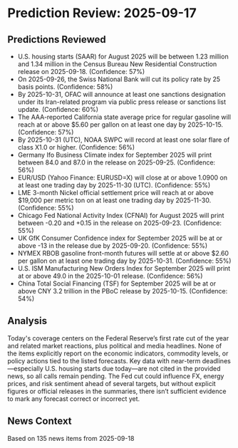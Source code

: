 # Prediction Review: 2025-09-17

## Predictions Reviewed

- U.S. housing starts (SAAR) for August 2025 will be between 1.23 million and 1.34 million in the Census Bureau New Residential Construction release on 2025-09-18. (Confidence: 57%)
- On 2025-09-26, the Swiss National Bank will cut its policy rate by 25 basis points. (Confidence: 58%)
- By 2025-10-31, OFAC will announce at least one sanctions designation under its Iran-related program via public press release or sanctions list update. (Confidence: 60%)
- The AAA-reported California state average price for regular gasoline will reach at or above $5.60 per gallon on at least one day by 2025-10-15. (Confidence: 57%)
- By 2025-10-31 (UTC), NOAA SWPC will record at least one solar flare of class X1.0 or higher. (Confidence: 56%)
- Germany Ifo Business Climate index for September 2025 will print between 84.0 and 87.0 in the release on 2025-09-25. (Confidence: 56%)
- EUR/USD (Yahoo Finance: EURUSD=X) will close at or above 1.0900 on at least one trading day by 2025-11-30 (UTC). (Confidence: 55%)
- LME 3-month Nickel official settlement price will reach at or above $19,000 per metric ton on at least one trading day by 2025-11-30. (Confidence: 55%)
- Chicago Fed National Activity Index (CFNAI) for August 2025 will print between -0.20 and +0.15 in the release on 2025-09-23. (Confidence: 55%)
- UK GfK Consumer Confidence index for September 2025 will be at or above -13 in the release due by 2025-09-20. (Confidence: 55%)
- NYMEX RBOB gasoline front-month futures will settle at or above $2.60 per gallon on at least one trading day by 2025-10-31. (Confidence: 55%)
- U.S. ISM Manufacturing New Orders Index for September 2025 will print at or above 49.0 in the 2025-10-01 release. (Confidence: 56%)
- China Total Social Financing (TSF) for September 2025 will be at or above CNY 3.2 trillion in the PBoC release by 2025-10-15. (Confidence: 54%)

## Analysis

Today's coverage centers on the Federal Reserve’s first rate cut of the year and related market reactions, plus political and media headlines. None of the items explicitly report on the economic indicators, commodity levels, or policy actions tied to the listed forecasts.
Key data with near-term deadlines—especially U.S. housing starts due today—are not cited in the provided news, so all calls remain pending. The Fed cut could influence FX, energy prices, and risk sentiment ahead of several targets, but without explicit figures or official releases in the summaries, there isn’t sufficient evidence to mark any forecast correct or incorrect yet.

## News Context

Based on 135 news items from 2025-09-18

